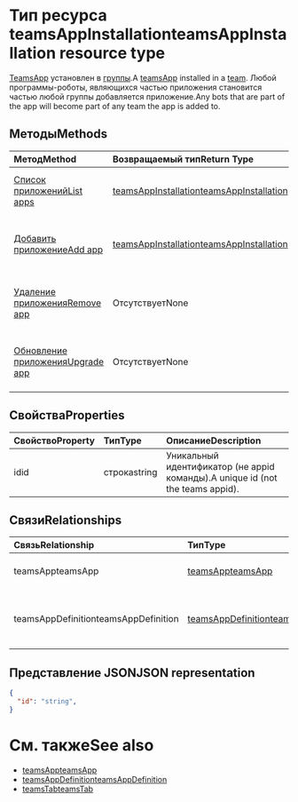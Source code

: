 # <a name="teamsappinstallation-resource-type"></a><span data-ttu-id="3d06e-101">Тип ресурса teamsAppInstallation</span><span class="sxs-lookup"><span data-stu-id="3d06e-101">teamsAppInstallation resource type</span></span>



<span data-ttu-id="3d06e-102">[TeamsApp](teamsapp.md) установлен в [группы](team.md).</span><span class="sxs-lookup"><span data-stu-id="3d06e-102">A [teamsApp](teamsapp.md) installed in a [team](team.md).</span></span> <span data-ttu-id="3d06e-103">Любой программы-роботы, являющихся частью приложения становится частью любой группы добавляется приложение.</span><span class="sxs-lookup"><span data-stu-id="3d06e-103">Any bots that are part of the app will become part of any team the app is added to.</span></span>

## <a name="methods"></a><span data-ttu-id="3d06e-104">Методы</span><span class="sxs-lookup"><span data-stu-id="3d06e-104">Methods</span></span>

| <span data-ttu-id="3d06e-105">Метод</span><span class="sxs-lookup"><span data-stu-id="3d06e-105">Method</span></span>       | <span data-ttu-id="3d06e-106">Возвращаемый тип</span><span class="sxs-lookup"><span data-stu-id="3d06e-106">Return Type</span></span>  |<span data-ttu-id="3d06e-107">Описание</span><span class="sxs-lookup"><span data-stu-id="3d06e-107">Description</span></span>|
|:---------------|:--------|:----------|
|[<span data-ttu-id="3d06e-108">Список приложений</span><span class="sxs-lookup"><span data-stu-id="3d06e-108">List apps</span></span>](../api/teamsappinstallation_list.md) | [<span data-ttu-id="3d06e-109">teamsAppInstallation</span><span class="sxs-lookup"><span data-stu-id="3d06e-109">teamsAppInstallation</span></span>](teamsapp.md) | <span data-ttu-id="3d06e-110">Список приложений, установленные в группе.</span><span class="sxs-lookup"><span data-stu-id="3d06e-110">Lists apps installed in a team.</span></span>|
|[<span data-ttu-id="3d06e-111">Добавить приложение</span><span class="sxs-lookup"><span data-stu-id="3d06e-111">Add app</span></span>](../api/teamsappinstallation_add.md) | [<span data-ttu-id="3d06e-112">teamsAppInstallation</span><span class="sxs-lookup"><span data-stu-id="3d06e-112">teamsAppInstallation</span></span>](teamsapp.md) | <span data-ttu-id="3d06e-113">Добавляет (установить) приложения в группу.</span><span class="sxs-lookup"><span data-stu-id="3d06e-113">Adds (installs) an app to a team.</span></span>|
|[<span data-ttu-id="3d06e-114">Удаление приложения</span><span class="sxs-lookup"><span data-stu-id="3d06e-114">Remove app</span></span>](../api/teamsappinstallation_delete.md) | <span data-ttu-id="3d06e-115">Отсутствует</span><span class="sxs-lookup"><span data-stu-id="3d06e-115">None</span></span> | <span data-ttu-id="3d06e-116">Удаляет (удаление) приложения из группы.</span><span class="sxs-lookup"><span data-stu-id="3d06e-116">Removes (uninstalls) an app from a team.</span></span>|
|[<span data-ttu-id="3d06e-117">Обновление приложения</span><span class="sxs-lookup"><span data-stu-id="3d06e-117">Upgrade app</span></span>](../api/teamsappinstallation_delete.md) | <span data-ttu-id="3d06e-118">Отсутствует</span><span class="sxs-lookup"><span data-stu-id="3d06e-118">None</span></span> | <span data-ttu-id="3d06e-119">Обновление до последней версии приложения.</span><span class="sxs-lookup"><span data-stu-id="3d06e-119">Upgrades to the latest version of the app.</span></span>|

## <a name="properties"></a><span data-ttu-id="3d06e-120">Свойства</span><span class="sxs-lookup"><span data-stu-id="3d06e-120">Properties</span></span>

| <span data-ttu-id="3d06e-121">Свойство</span><span class="sxs-lookup"><span data-stu-id="3d06e-121">Property</span></span>            | <span data-ttu-id="3d06e-122">Тип</span><span class="sxs-lookup"><span data-stu-id="3d06e-122">Type</span></span>     | <span data-ttu-id="3d06e-123">Описание</span><span class="sxs-lookup"><span data-stu-id="3d06e-123">Description</span></span> |
|:------------------- |:-------- |:----------- |
| <span data-ttu-id="3d06e-124">id</span><span class="sxs-lookup"><span data-stu-id="3d06e-124">id</span></span>                  | <span data-ttu-id="3d06e-125">строка</span><span class="sxs-lookup"><span data-stu-id="3d06e-125">string</span></span>   | <span data-ttu-id="3d06e-126">Уникальный идентификатор (не appid команды).</span><span class="sxs-lookup"><span data-stu-id="3d06e-126">A unique id (not the teams appid).</span></span> |

## <a name="relationships"></a><span data-ttu-id="3d06e-127">Связи</span><span class="sxs-lookup"><span data-stu-id="3d06e-127">Relationships</span></span>

| <span data-ttu-id="3d06e-128">Связь</span><span class="sxs-lookup"><span data-stu-id="3d06e-128">Relationship</span></span>   | <span data-ttu-id="3d06e-129">Тип</span><span class="sxs-lookup"><span data-stu-id="3d06e-129">Type</span></span>    | <span data-ttu-id="3d06e-130">Описание</span><span class="sxs-lookup"><span data-stu-id="3d06e-130">Description</span></span> |
|:---------------|:--------|:----------|
|<span data-ttu-id="3d06e-131">teamsApp</span><span class="sxs-lookup"><span data-stu-id="3d06e-131">teamsApp</span></span>|[<span data-ttu-id="3d06e-132">teamsApp</span><span class="sxs-lookup"><span data-stu-id="3d06e-132">teamsApp</span></span>](teamsapp.md)| <span data-ttu-id="3d06e-133">Приложения, которая устанавливается.</span><span class="sxs-lookup"><span data-stu-id="3d06e-133">The app that is installed.</span></span> |
|<span data-ttu-id="3d06e-134">teamsAppDefinition</span><span class="sxs-lookup"><span data-stu-id="3d06e-134">teamsAppDefinition</span></span>|[<span data-ttu-id="3d06e-135">teamsAppDefinition</span><span class="sxs-lookup"><span data-stu-id="3d06e-135">teamsAppDefinition</span></span>](teamsapp.md)| <span data-ttu-id="3d06e-136">Подробные сведения о данной версии приложения.</span><span class="sxs-lookup"><span data-stu-id="3d06e-136">The details of this version of the app.</span></span> |

## <a name="json-representation"></a><span data-ttu-id="3d06e-137">Представление JSON</span><span class="sxs-lookup"><span data-stu-id="3d06e-137">JSON representation</span></span>

<!-- {
  "blockType": "resource",
  "@odata.type": "microsoft.graph.teamsAppInstallation",
  "baseType": "microsoft.graph.entity"
}-->

```json
{
  "id": "string",
}
```

# <a name="see-also"></a><span data-ttu-id="3d06e-138">См. также</span><span class="sxs-lookup"><span data-stu-id="3d06e-138">See also</span></span>

- [<span data-ttu-id="3d06e-139">teamsApp</span><span class="sxs-lookup"><span data-stu-id="3d06e-139">teamsApp</span></span>](teamsapp.md)
- [<span data-ttu-id="3d06e-140">teamsAppDefinition</span><span class="sxs-lookup"><span data-stu-id="3d06e-140">teamsAppDefinition</span></span>](teamsappdefinition.md)
- [<span data-ttu-id="3d06e-141">teamsTab</span><span class="sxs-lookup"><span data-stu-id="3d06e-141">teamsTab</span></span>](../resources/teamstab.md)


<!-- uuid: 8fcb5dbc-d5aa-4681-8e31-b001d5168d79
2015-10-25 14:57:30 UTC -->
<!-- {
  "type": "#page.annotation",
  "description": "teamsApp resource",
  "keywords": "",
  "section": "documentation",
  "tocPath": ""
}-->


